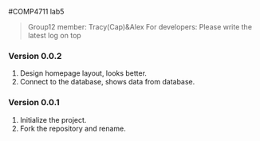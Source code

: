 #COMP4711 lab5
> Group12 member: Tracy(Cap)&Alex
> For developers:
> Please write the latest log on top

### Version 0.0.2
1. Design homepage layout, looks better.
2. Connect to the database, shows data from database.

### Version 0.0.1
1. Initialize the project.
2. Fork the repository and rename.